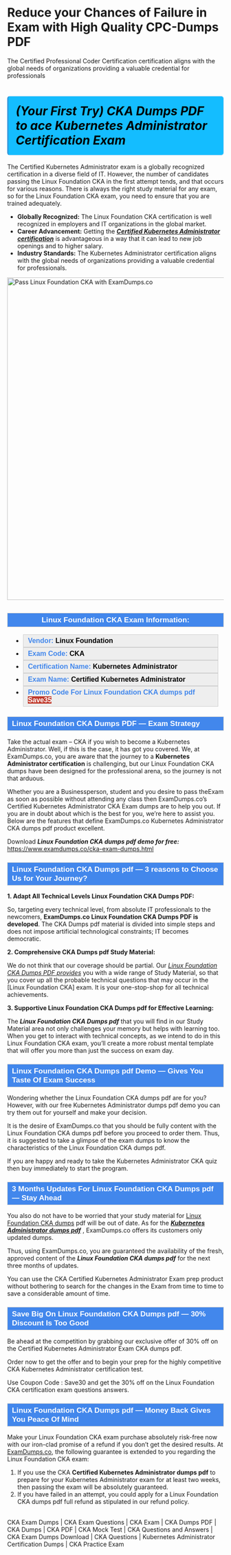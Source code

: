 # Reduce your Chances of Failure in Exam with High Quality CPC-Dumps PDF
The Certified Professional Coder Certification certification aligns with the global needs of organizations providing a valuable credential for professionals
    	              <h1><strong><span style="display: block; color: #000000; background: #14BDFF; border: 0.5px solid #AED6F1; border-left: 3px solid #3498DB; padding: .6em; border-radius: 6px;">             <em>(Your First Try) CKA Dumps PDF to ace Kubernetes Administrator Certification Exam </em>             </span></strong></h1>            <p>The Certified Kubernetes Administrator exam is a globally recognized certification in a diverse field of  IT.  However, the number of candidates passing the Linux Foundation CKA in the first attempt tends, and that occurs for various reasons. There is always the right study material for any exam, so for the Linux Foundation CKA exam, you need to ensure that you are trained adequately.</p>                        <ul>                <li><strong>Globally Recognized:</strong> The Linux Foundation CKA certification is well recognized in employers and IT organizations in the global market.</li>                <li><strong>Career Advancement:</strong> Getting the <strong><u><i>Certified Kubernetes Administrator certification</i></u></strong> is advantageous in a way that it can lead to new job openings and to higher salary.</li>                <li><strong>Industry Standards:</strong> The Kubernetes Administrator certification aligns with the global needs of organizations providing a valuable credential for professionals.</li>            </ul>                        <p><a href="https://www.examdumps.co/"><img src="https://www.examdumps.co//images/banners/big-sale-20-percent-discount-offer-examdumps.jpg" class="postImage" alt="Pass Linux Foundation CKA with ExamDumps.co" width="750"></a></p>                        <h2 style="background: #4287ec; border: 1px solid #cccccc; padding: 5px 10px; text-align: center;">                <span style="color: #ffffff;"><span style="font-size: 11pt;">                    <span style="line-height: normal;">                        <span style="font-family: Calibri,sans-serif;">                            <strong>                                <span style="font-size: 13.0pt;">Linux Foundation CKA  Exam Information:</span>                            </strong>                        </span>                    </span></span>                </span>            </h2>                        <ul>                <li style="margin: 0cm 10pt;">                <div style="background: #eee; border: 1px solid #cccccc; padding: 5px 10px; text-align: justify;"><span style="font-size: 11pt;"><span style="line-height: normal;"><span style="tab-stops: list 36.0pt;"><span style="font-family: Calibri,sans-serif;"><strong><span style="font-size: 12.0pt;">                    <span style="color: #4287ec;">Vendor:</span> <span style="color: #000;">Linux Foundation</span>                    </span></strong></span></span></span></span></div>                </li>                <li style="margin: 0cm 10pt;">                <div style="background: #eee; border: 1px solid #cccccc; padding: 5px 10px; text-align: justify;"><span style="font-size: 11pt;"><span style="line-height: normal;"><span style="tab-stops: list 36.0pt;"><span style="font-family: Calibri,sans-serif;"><strong><span style="font-size: 12.0pt;">                    <span style="color: #4287ec;">Exam Code:</span> <span style="color: #000;">CKA</span>                    </span></strong></span></span></span></span></div>                </li>                <li style="margin: 0cm 10pt;">                <div style="background: #eee; border: 1px solid #cccccc; padding: 5px 10px; text-align: justify;"><span style="font-size: 11pt;"><span style="line-height: normal;"><span style="tab-stops: list 36.0pt;"><span style="font-family: Calibri,sans-serif;"><strong><span style="font-size: 12.0pt;">                    <span style="color: #4287ec;">Certification Name:</span> <span style="color: #000;"> Kubernetes Administrator</span>                    </span></strong></span></span></span></span></div>                </li>                <li style="margin: 0cm 10pt;">                <div style="background: #eee; border: 1px solid #cccccc; padding: 5px 10px; text-align: justify;"><span style="font-size: 11pt;"><span style="line-height: normal;"><span style="tab-stops: list 36.0pt;"><span style="font-family: Calibri,sans-serif;"><strong><span style="font-size: 12.0pt;">                    <span style="color: #4287ec;">Exam Name:</span> <span style="color: #000;">Certified Kubernetes Administrator</span>                    </span></strong></span></span></span></span></div>                </li>                <li style="margin: 0cm 10pt;">                <div style="background: #eee; border: 1px solid #cccccc; padding: 5px 10px;"><span style="font-size: 11pt;"><span style="line-height: normal;"><span style="tab-stops: list 36.0pt;"><span style="font-family: Calibri,sans-serif;"><strong><span style="font-size: 12.0pt;">                    <span style="color: #4287ec;">Promo Code For Linux Foundation CKA dumps pdf </span><span style="color: #fff;"><span style="background-color: #c0392b;">Save35</span>                    </span></span></strong></span></span></span></span></div>                </li>            </ul>                        <h3 style="background: #4287ec; border: 1px solid #cccccc; padding: 5px 10px;">                <span style="color: #ffffff;">                    <span style="font-size: 11pt;">                        <span style="line-height: normal;">                            <span style="font-family: Calibri,sans-serif;">                                <strong>                                    <span style="font-size: 13.0pt;">Linux Foundation CKA Dumps PDF — Exam Strategy</span>                                </strong>                            </span>                        </span>                    </span>                </span>            </h3>            <p>Take the actual exam – CKA if you wish to become a Kubernetes Administrator. Well, if this is the case, it has got you covered. We, at ExamDumps.co, you are aware that the journey to a <strong>Kubernetes Administrator certification</strong> is challenging, but our Linux Foundation CKA dumps have been designed for the professional arena, so the journey is not that arduous.</p>            <p>Whether you are a Businessperson, student and you desire to pass theExam as soon as possible without attending any class then ExamDumps.co’s Certified Kubernetes Administrator CKA  Exam dumps are to help you out. If you are in doubt about which is the best for you, we’re here to assist you. Below are the features that define ExamDumps.co Kubernetes Administrator CKA dumps pdf product excellent.</p>            <p>Download  <strong><i>Linux Foundation CKA dumps pdf demo for free:</i></strong> <br> <a href="https://www.examdumps.co/cka-exam-dumps.html">https://www.examdumps.co/cka-exam-dumps.html</a></p>                        <h3 style="background: #4287ec; border: 1px solid #cccccc; padding: 5px 10px;">                <span style="color: #ffffff;">                    <span style="font-size: 11pt;">                        <span style="line-height: normal;">                            <span style="font-family: Calibri,sans-serif;">                                <strong>                                    <span style="font-size: 13.0pt;">Linux Foundation CKA Dumps pdf — 3 reasons to Choose Us for Your Journey?</span>                                </strong>                            </span>                        </span>                    </span>                </span>            </h3>            <p><strong>1. Adapt All Technical Levels Linux Foundation CKA Dumps PDF: </strong></p>            <p>So, targeting every technical level, from absolute IT professionals to the newcomers, <strong>ExamDumps.co Linux Foundation CKA Dumps PDF is developed</strong>. The  CKA Dumps pdf material is divided into simple steps and does not impose artificial technological constraints; IT becomes democratic.</p>            <p><strong>2. Comprehensive  CKA Dumps pdf Study Material: </strong></p>            <p>We do not think that our coverage should be partial. Our <u><i>Linux Foundation CKA Dumps PDF provides</i></u> you with a wide range of Study Material, so that you cover up all the probable technical questions that may occur in the [Linux Foundation CKA] exam. It is your one-stop-shop for all technical achievements.</p>            <p><strong>3. Supportive Linux Foundation CKA Dumps pdf for Effective Learning: </strong></p>            <p>The <strong><i>Linux Foundation CKA Dumps pdf</i></strong> that you will find in our Study Material area not only challenges your memory but helps with learning too. When you get to interact with technical concepts, as we intend to do in this Linux Foundation CKA exam, you’ll create a more robust mental template that will offer you more than just the success on exam day.</p>                        <h3 style="background: #4287ec; border: 1px solid #cccccc; padding: 5px 10px;">                <span style="color: #ffffff;"><span style="font-size: 11pt;">                    <span style="line-height: normal;">                        <span style="font-family: Calibri,sans-serif;">                            <strong>                                <span style="font-size: 13.0pt;">Linux Foundation CKA Dumps pdf Demo — Gives You Taste Of Exam Success</span>                            </strong>                        </span>                    </span></span>                </span>            </h3>            <p>Wondering whether the Linux Foundation CKA dumps pdf are for you? However, with our free Kubernetes Administrator dumps pdf demo you can try them out for yourself and make your decision. </p>            <p>It is the desire of ExamDumps.co that you should be fully content with the Linux Foundation CKA dumps pdf  before you proceed to order them. Thus, it is suggested to take a glimpse of the exam dumps  to know the characteristics of the Linux Foundation CKA dumps pdf. </p>            <p>If you are happy and ready to take the Kubernetes Administrator CKA quiz then buy immediately to start the program.</p>                        <h3 style="background: #4287ec; border: 1px solid #cccccc; padding: 5px 10px;">                <span style="color: #ffffff;">                    <span style="font-size: 11pt;">                        <span style="line-height: normal;">                            <span style="font-family: Calibri,sans-serif;">                                <strong>                                    <span style="font-size: 13.0pt;">3 Months Updates For Linux Foundation CKA Dumps pdf — Stay Ahead</span>                                </strong>                            </span>                        </span>                    </span>                </span>            </h3>                        <p>You also do not have to be worried that your study material for <a href="https://www.examdumps.co/linux-foundation-exam-dumps.html">Linux Foundation CKA dumps</a> pdf will be out of date. As for the <strong><u><i>Kubernetes Administrator dumps pdf</i></u></strong> , ExamDumps.co offers its customers only updated dumps. </p>            <p>Thus, using ExamDumps.co, you are guaranteed the availability of the fresh, approved content of the <strong><i>Linux Foundation CKA dumps pdf</i></strong> for the next three months of updates.</p>            <p>You can use the CKA Certified Kubernetes Administrator Exam prep product without bothering to search for the changes in the Exam from time to time to save a considerable amount of time.</p>                      <h3 style="background: #4287ec; border: 1px solid #cccccc; padding: 5px 10px;">                <span style="color: #ffffff;">                    <span style="font-size: 11pt;">                        <span style="line-height: normal;">                            <span style="font-family: Calibri,sans-serif;">                                <strong>                                    <span style="font-size: 13.0pt;">Save Big On Linux Foundation CKA Dumps pdf — 30% Discount Is Too Good</span>                                </strong>                            </span>                        </span>                    </span>                </span>            </h3>            <p>Be ahead at the competition by grabbing our exclusive offer of 30% off on the Certified Kubernetes Administrator Exam CKA dumps pdf.</p>            <p>Order now to get the offer and to begin your prep for the highly competitive CKA Kubernetes Administrator certification test. </p>            <p>Use Coupon Code : Save30 and get the 30% off on the Linux Foundation CKA certification exam questions answers.</p>                        <h3 style="background: #4287ec; border: 1px solid #cccccc; padding: 5px 10px;">                <span style="color: #ffffff;">                    <span style="font-size: 11pt;">                        <span style="line-height: normal;">                            <span style="font-family: Calibri,sans-serif;">                                <strong>                                    <span style="font-size: 13.0pt;">Linux Foundation CKA Dumps pdf — Money Back Gives You Peace Of Mind</span>                                </strong>                            </span>                        </span>                    </span>                </span>            </h3>            <p>Make your Linux Foundation CKA exam purchase absolutely risk-free now with our iron-clad promise of a refund if you don’t get the desired results. At <a href="https://www.examdumps.co/">ExamDumps.co</a>, the following guarantee is extended to you regarding the Linux Foundation CKA exam: </p>            <ol>                <li>If you use the CKA <strong>Certified Kubernetes Administrator dumps pdf</strong> to prepare for your Kubernetes Administrator exam for at least two weeks, then passing the exam will be absolutely guaranteed. </li>                <li>If you have failed in an attempt, you could apply for a Linux Foundation CKA dumps pdf full refund as stipulated in our refund policy.</li>            </ol>                
                   CKA Exam Dumps | CKA Exam Questions | CKA Exam | CKA Dumps PDF | CKA Dumps | CKA PDF | CKA Mock Test | CKA Questions and Answers | CKA Exam Dumps Download | CKA Questions | Kubernetes Administrator Certification Dumps | CKA Practice Exam

